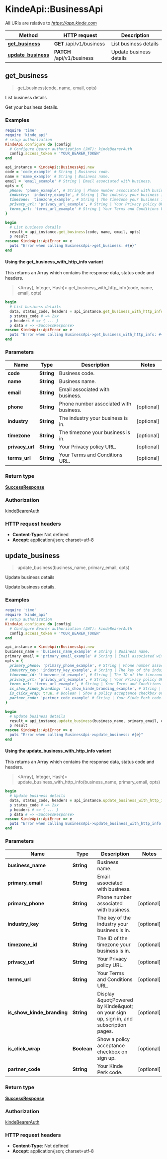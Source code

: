 # KindeApi::BusinessApi

All URIs are relative to *https://app.kinde.com*

| Method | HTTP request | Description |
| ------ | ------------ | ----------- |
| [**get_business**](BusinessApi.md#get_business) | **GET** /api/v1/business | List business details |
| [**update_business**](BusinessApi.md#update_business) | **PATCH** /api/v1/business | Update business details |


## get_business

> <SuccessResponse> get_business(code, name, email, opts)

List business details

Get your business details.

### Examples

```ruby
require 'time'
require 'kinde_api'
# setup authorization
KindeApi.configure do |config|
  # Configure Bearer authorization (JWT): kindeBearerAuth
  config.access_token = 'YOUR_BEARER_TOKEN'
end

api_instance = KindeApi::BusinessApi.new
code = 'code_example' # String | Business code.
name = 'name_example' # String | Business name.
email = 'email_example' # String | Email associated with business.
opts = {
  phone: 'phone_example', # String | Phone number associated with business.
  industry: 'industry_example', # String | The industry your business is in.
  timezone: 'timezone_example', # String | The timezone your business is in.
  privacy_url: 'privacy_url_example', # String | Your Privacy policy URL.
  terms_url: 'terms_url_example' # String | Your Terms and Conditions URL.
}

begin
  # List business details
  result = api_instance.get_business(code, name, email, opts)
  p result
rescue KindeApi::ApiError => e
  puts "Error when calling BusinessApi->get_business: #{e}"
end
```

#### Using the get_business_with_http_info variant

This returns an Array which contains the response data, status code and headers.

> <Array(<SuccessResponse>, Integer, Hash)> get_business_with_http_info(code, name, email, opts)

```ruby
begin
  # List business details
  data, status_code, headers = api_instance.get_business_with_http_info(code, name, email, opts)
  p status_code # => 2xx
  p headers # => { ... }
  p data # => <SuccessResponse>
rescue KindeApi::ApiError => e
  puts "Error when calling BusinessApi->get_business_with_http_info: #{e}"
end
```

### Parameters

| Name | Type | Description | Notes |
| ---- | ---- | ----------- | ----- |
| **code** | **String** | Business code. |  |
| **name** | **String** | Business name. |  |
| **email** | **String** | Email associated with business. |  |
| **phone** | **String** | Phone number associated with business. | [optional] |
| **industry** | **String** | The industry your business is in. | [optional] |
| **timezone** | **String** | The timezone your business is in. | [optional] |
| **privacy_url** | **String** | Your Privacy policy URL. | [optional] |
| **terms_url** | **String** | Your Terms and Conditions URL. | [optional] |

### Return type

[**SuccessResponse**](SuccessResponse.md)

### Authorization

[kindeBearerAuth](../README.md#kindeBearerAuth)

### HTTP request headers

- **Content-Type**: Not defined
- **Accept**: application/json; charset=utf-8


## update_business

> <SuccessResponse> update_business(business_name, primary_email, opts)

Update business details

Update business details.

### Examples

```ruby
require 'time'
require 'kinde_api'
# setup authorization
KindeApi.configure do |config|
  # Configure Bearer authorization (JWT): kindeBearerAuth
  config.access_token = 'YOUR_BEARER_TOKEN'
end

api_instance = KindeApi::BusinessApi.new
business_name = 'business_name_example' # String | Business name.
primary_email = 'primary_email_example' # String | Email associated with business.
opts = {
  primary_phone: 'primary_phone_example', # String | Phone number associated with business.
  industry_key: 'industry_key_example', # String | The key of the industry your business is in.
  timezone_id: 'timezone_id_example', # String | The ID of the timezone your business is in.
  privacy_url: 'privacy_url_example', # String | Your Privacy policy URL.
  terms_url: 'terms_url_example', # String | Your Terms and Conditions URL.
  is_show_kinde_branding: 'is_show_kinde_branding_example', # String | Display \"Powered by Kinde\" on your sign up, sign in, and subscription pages.
  is_click_wrap: true, # Boolean | Show a policy acceptance checkbox on sign up.
  partner_code: 'partner_code_example' # String | Your Kinde Perk code.
}

begin
  # Update business details
  result = api_instance.update_business(business_name, primary_email, opts)
  p result
rescue KindeApi::ApiError => e
  puts "Error when calling BusinessApi->update_business: #{e}"
end
```

#### Using the update_business_with_http_info variant

This returns an Array which contains the response data, status code and headers.

> <Array(<SuccessResponse>, Integer, Hash)> update_business_with_http_info(business_name, primary_email, opts)

```ruby
begin
  # Update business details
  data, status_code, headers = api_instance.update_business_with_http_info(business_name, primary_email, opts)
  p status_code # => 2xx
  p headers # => { ... }
  p data # => <SuccessResponse>
rescue KindeApi::ApiError => e
  puts "Error when calling BusinessApi->update_business_with_http_info: #{e}"
end
```

### Parameters

| Name | Type | Description | Notes |
| ---- | ---- | ----------- | ----- |
| **business_name** | **String** | Business name. |  |
| **primary_email** | **String** | Email associated with business. |  |
| **primary_phone** | **String** | Phone number associated with business. | [optional] |
| **industry_key** | **String** | The key of the industry your business is in. | [optional] |
| **timezone_id** | **String** | The ID of the timezone your business is in. | [optional] |
| **privacy_url** | **String** | Your Privacy policy URL. | [optional] |
| **terms_url** | **String** | Your Terms and Conditions URL. | [optional] |
| **is_show_kinde_branding** | **String** | Display \&quot;Powered by Kinde\&quot; on your sign up, sign in, and subscription pages. | [optional] |
| **is_click_wrap** | **Boolean** | Show a policy acceptance checkbox on sign up. | [optional] |
| **partner_code** | **String** | Your Kinde Perk code. | [optional] |

### Return type

[**SuccessResponse**](SuccessResponse.md)

### Authorization

[kindeBearerAuth](../README.md#kindeBearerAuth)

### HTTP request headers

- **Content-Type**: Not defined
- **Accept**: application/json; charset=utf-8

